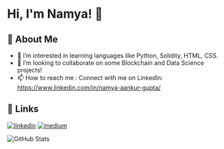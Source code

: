 # Hi, I'm Namya! 👋

## 🚀 About Me
- 👀 I’m interested in learning languages like Python, Solidity, HTML, CSS. 
- 💞️ I’m looking to collaborate on some Blockchain and Data Science projects!
- 📫 How to reach me : 
  Connect with me on LinkedIn: https://www.linkedin.com/in/namya-aankur-gupta/
  
## 🔗 Links
[![linkedin](https://img.shields.io/badge/linkedin-0A66C2?style=for-the-badge&logo=linkedin&logoColor=white)](https://www.linkedin.com/in/namya-aankur-gupta/)
[![medium](https://img.shields.io/badge/Medium-12100E?style=for-the-badge&logo=medium&logoColor=white)](https://medium.com/@namyagupta2001)

![GitHub Stats](https://github-readme-stats.vercel.app/api?username=Namyagupta&theme=radical&hide=issues,contribs,prs&count_private=true&show_icons=true)
<!---
![Top Langs](https://github-readme-stats.vercel.app/api/top-langs/?username=Namyagupta&langs_count=8&theme=synthwave)
--->
<!---
Namyagupta/Namyagupta is a ✨ special ✨ repository because its `README.md` (this file) appears on your GitHub profile.
You can click the Preview link to take a look at your changes.
--->
